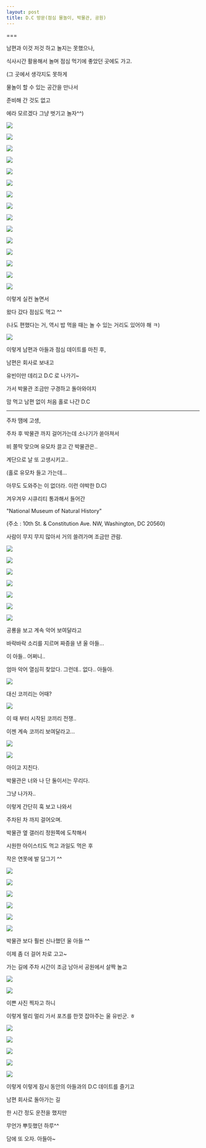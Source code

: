 ```yaml
---
layout: post
title: D.C 방문(점심 물놀이, 박물관, 공원)
---
```

===

남편과 이것 저것 하고 놀지는 못했으나,

식사시간 활용해서 놀며 점심 먹기에 좋았던 곳에도 가고.

(그 곳에서 생각지도 못하게 

물놀이 할 수 있는 공간을 만나서 

준비해 간 것도 없고

에라 모르겠다 그냥 벗기고 놀자^^)

![](https://dl.dropboxusercontent.com/u/9792864/150811%20D.C%28%EC%A0%90%EC%8B%AC%20%EB%AC%BC%EB%86%80%EC%9D%B4%2C%20%EB%B0%95%EB%AC%BC%EA%B4%80%2C%20%EA%B3%B5%EC%9B%90%29/NfBZdsM-KrlYHV3xUyVH29WvS_8GpDVn7n4jxP1D8sgLAYspN.jpg)


![](https://dl.dropboxusercontent.com/u/9792864/150811%20D.C%28%EC%A0%90%EC%8B%AC%20%EB%AC%BC%EB%86%80%EC%9D%B4%2C%20%EB%B0%95%EB%AC%BC%EA%B4%80%2C%20%EA%B3%B5%EC%9B%90%29/Vfpl6l-MF7lhDLkGwPKDI2N2CjyRnSYibSvIqjiFq0cLAYspN.jpg)


![](https://dl.dropboxusercontent.com/u/9792864/150811%20D.C%28%EC%A0%90%EC%8B%AC%20%EB%AC%BC%EB%86%80%EC%9D%B4%2C%20%EB%B0%95%EB%AC%BC%EA%B4%80%2C%20%EA%B3%B5%EC%9B%90%29/yDjZGIPqOYQo0wf5aU2ElfUF0UP_9UICqZo-EH72XtILAYspN.jpg)



![](https://dl.dropboxusercontent.com/u/9792864/150811%20D.C%28%EC%A0%90%EC%8B%AC%20%EB%AC%BC%EB%86%80%EC%9D%B4%2C%20%EB%B0%95%EB%AC%BC%EA%B4%80%2C%20%EA%B3%B5%EC%9B%90%29/p8jCY42YoxxqlxLl2EUboz78cMHHjkwf4QkYTAfj8NkLAYspN.jpg)


![](https://dl.dropboxusercontent.com/u/9792864/150811%20D.C%28%EC%A0%90%EC%8B%AC%20%EB%AC%BC%EB%86%80%EC%9D%B4%2C%20%EB%B0%95%EB%AC%BC%EA%B4%80%2C%20%EA%B3%B5%EC%9B%90%29/bEfJklipNeQSQ3h9mfgwQJrEgM87JjnBJGETfxskGRYLAYspN.jpg)


![](https://dl.dropboxusercontent.com/u/9792864/150811%20D.C%28%EC%A0%90%EC%8B%AC%20%EB%AC%BC%EB%86%80%EC%9D%B4%2C%20%EB%B0%95%EB%AC%BC%EA%B4%80%2C%20%EA%B3%B5%EC%9B%90%29/Z9GJk9mBFeD6RJHdIknqG2aSzWzulgvL-qkTMQV8caQLAYspN.jpg)


![](https://dl.dropboxusercontent.com/u/9792864/150811%20D.C%28%EC%A0%90%EC%8B%AC%20%EB%AC%BC%EB%86%80%EC%9D%B4%2C%20%EB%B0%95%EB%AC%BC%EA%B4%80%2C%20%EA%B3%B5%EC%9B%90%29/wB9xAfM5KvgzF5MvYDrCaqEWMf9KK0ovSbYs492yEQ0LAYspN.jpg)


![](https://dl.dropboxusercontent.com/u/9792864/150811%20D.C%28%EC%A0%90%EC%8B%AC%20%EB%AC%BC%EB%86%80%EC%9D%B4%2C%20%EB%B0%95%EB%AC%BC%EA%B4%80%2C%20%EA%B3%B5%EC%9B%90%29/tuvveSxOJt5c7w9EeyRnqPD5j2imC4pD5Daqy8KdtCgLAYspN.jpg)


![](https://dl.dropboxusercontent.com/u/9792864/150811%20D.C%28%EC%A0%90%EC%8B%AC%20%EB%AC%BC%EB%86%80%EC%9D%B4%2C%20%EB%B0%95%EB%AC%BC%EA%B4%80%2C%20%EA%B3%B5%EC%9B%90%29/OdOtply5oBNZks2L3pGpxyWqVi2Is8TwvmG61WhYWkkLAYspN.jpg)


![](https://dl.dropboxusercontent.com/u/9792864/150811%20D.C%28%EC%A0%90%EC%8B%AC%20%EB%AC%BC%EB%86%80%EC%9D%B4%2C%20%EB%B0%95%EB%AC%BC%EA%B4%80%2C%20%EA%B3%B5%EC%9B%90%29/MuS3O3tqCUBsCWXfF5OXjQUgfd-7bordWYHPRwNnHU4LAYspN.jpg)


![](https://dl.dropboxusercontent.com/u/9792864/150811%20D.C%28%EC%A0%90%EC%8B%AC%20%EB%AC%BC%EB%86%80%EC%9D%B4%2C%20%EB%B0%95%EB%AC%BC%EA%B4%80%2C%20%EA%B3%B5%EC%9B%90%29/G4Ja06gk-dkOvri-X2lb7ZoH7JQyr0qhu9DHOcV_CSELAYspN.jpg)


![](https://dl.dropboxusercontent.com/u/9792864/150811%20D.C%28%EC%A0%90%EC%8B%AC%20%EB%AC%BC%EB%86%80%EC%9D%B4%2C%20%EB%B0%95%EB%AC%BC%EA%B4%80%2C%20%EA%B3%B5%EC%9B%90%29/enPGy31huYQxqYv6ecCeHAojzXwrStocVoAuXJrvz-kLAYspN.jpg)


![](https://dl.dropboxusercontent.com/u/9792864/150811%20D.C%28%EC%A0%90%EC%8B%AC%20%EB%AC%BC%EB%86%80%EC%9D%B4%2C%20%EB%B0%95%EB%AC%BC%EA%B4%80%2C%20%EA%B3%B5%EC%9B%90%29/abDP6in-u37UuHU8_wuCyH-1W7OSaajHSZ2ajEqyyiILAYspN.jpg)


![](https://dl.dropboxusercontent.com/u/9792864/150811%20D.C%28%EC%A0%90%EC%8B%AC%20%EB%AC%BC%EB%86%80%EC%9D%B4%2C%20%EB%B0%95%EB%AC%BC%EA%B4%80%2C%20%EA%B3%B5%EC%9B%90%29/0kFgc6HX1DFoTVcstcRbxqtiZNKLVou8YBoYgRqTeRcLAYspN.jpg)


![](https://dl.dropboxusercontent.com/u/9792864/150811%20D.C%28%EC%A0%90%EC%8B%AC%20%EB%AC%BC%EB%86%80%EC%9D%B4%2C%20%EB%B0%95%EB%AC%BC%EA%B4%80%2C%20%EA%B3%B5%EC%9B%90%29/1PH2QyzjXHbzPT2IiyMgXqzWTZGVPH8hedkBSxcXL5kLAYspN.jpg)


이렇게 실컨 놀면서

왔다 갔다 점심도 먹고 ^^

(나도 편했다는 거, 역시 밥 먹을 때는 놀 수 있는 거리도 있어야 해 ㅋ)

![](https://dl.dropboxusercontent.com/u/9792864/150811%20D.C%28%EC%A0%90%EC%8B%AC%20%EB%AC%BC%EB%86%80%EC%9D%B4%2C%20%EB%B0%95%EB%AC%BC%EA%B4%80%2C%20%EA%B3%B5%EC%9B%90%29/j-M1WyZ5N0fMu4fuVms7z2Cj0aTI5KlNq8kznoYKmOYLAYspN.jpg)


이렇게 남편과 아들과 점심 데이트를 마친 후,

남편은 회사로 보내고 

유빈이만 데리고 D.C 로 나가기~

가서 박물관 조금만 구경하고 돌아와야지 

맘 먹고 남편 없이 처음 홀로 나간 D.C

---

주차 땜에 고생, 

주차 후 박물관 까지 걸어가는데 소나기가 쏟아져서

비 쫄딱 맞으며 유모차 끌고 간 박물관은..

계단으로 날 또 고생시키고..

(홀로 유모차 들고 가는데... 

아무도 도와주는 이 없더라. 이런 야박한 D.C)

겨우겨우 시큐리티 통과해서 들어간

"National Museum of Natural History"

(주소 : 10th St. & Constitution Ave. NW, Washington, DC 20560)

사람이 무지 무지 많아서 거의 쓸려가며 조금만 관람.

![](https://dl.dropboxusercontent.com/u/9792864/150811%20D.C%28%EC%A0%90%EC%8B%AC%20%EB%AC%BC%EB%86%80%EC%9D%B4%2C%20%EB%B0%95%EB%AC%BC%EA%B4%80%2C%20%EA%B3%B5%EC%9B%90%29/DSC04347.JPG)


![](https://dl.dropboxusercontent.com/u/9792864/150811%20D.C%28%EC%A0%90%EC%8B%AC%20%EB%AC%BC%EB%86%80%EC%9D%B4%2C%20%EB%B0%95%EB%AC%BC%EA%B4%80%2C%20%EA%B3%B5%EC%9B%90%29/DSC04348.JPG)


![](https://dl.dropboxusercontent.com/u/9792864/150811%20D.C%28%EC%A0%90%EC%8B%AC%20%EB%AC%BC%EB%86%80%EC%9D%B4%2C%20%EB%B0%95%EB%AC%BC%EA%B4%80%2C%20%EA%B3%B5%EC%9B%90%29/DSC04350.JPG)


![](https://dl.dropboxusercontent.com/u/9792864/150811%20D.C%28%EC%A0%90%EC%8B%AC%20%EB%AC%BC%EB%86%80%EC%9D%B4%2C%20%EB%B0%95%EB%AC%BC%EA%B4%80%2C%20%EA%B3%B5%EC%9B%90%29/DSC04353.JPG)


![](https://dl.dropboxusercontent.com/u/9792864/150811%20D.C%28%EC%A0%90%EC%8B%AC%20%EB%AC%BC%EB%86%80%EC%9D%B4%2C%20%EB%B0%95%EB%AC%BC%EA%B4%80%2C%20%EA%B3%B5%EC%9B%90%29/DSC04355.JPG)


![](https://dl.dropboxusercontent.com/u/9792864/150811%20D.C%28%EC%A0%90%EC%8B%AC%20%EB%AC%BC%EB%86%80%EC%9D%B4%2C%20%EB%B0%95%EB%AC%BC%EA%B4%80%2C%20%EA%B3%B5%EC%9B%90%29/DSC04356.JPG)


![](https://dl.dropboxusercontent.com/u/9792864/150811%20D.C%28%EC%A0%90%EC%8B%AC%20%EB%AC%BC%EB%86%80%EC%9D%B4%2C%20%EB%B0%95%EB%AC%BC%EA%B4%80%2C%20%EA%B3%B5%EC%9B%90%29/DSC04360.JPG)


공룡을 보고 계속 악어 보여달라고 

바락바락 소리를 지르며 짜증을 낸 울 아들...

이 아들.. 어쩌니.. 

엄마 악어 열심히 찾았다. 그런데.. 없다.. 아들아.

![](https://dl.dropboxusercontent.com/u/9792864/150811%20D.C%28%EC%A0%90%EC%8B%AC%20%EB%AC%BC%EB%86%80%EC%9D%B4%2C%20%EB%B0%95%EB%AC%BC%EA%B4%80%2C%20%EA%B3%B5%EC%9B%90%29/DSC04361.JPG)


대신 코끼리는 어때?

![](https://dl.dropboxusercontent.com/u/9792864/150811%20D.C%28%EC%A0%90%EC%8B%AC%20%EB%AC%BC%EB%86%80%EC%9D%B4%2C%20%EB%B0%95%EB%AC%BC%EA%B4%80%2C%20%EA%B3%B5%EC%9B%90%29/DSC04362.JPG)


이 때 부터 시작된 코끼리 전쟁..

이젠 계속 코끼리 보여달라고...

![](https://dl.dropboxusercontent.com/u/9792864/150811%20D.C%28%EC%A0%90%EC%8B%AC%20%EB%AC%BC%EB%86%80%EC%9D%B4%2C%20%EB%B0%95%EB%AC%BC%EA%B4%80%2C%20%EA%B3%B5%EC%9B%90%29/DSC04363.JPG)


![](https://dl.dropboxusercontent.com/u/9792864/150811%20D.C%28%EC%A0%90%EC%8B%AC%20%EB%AC%BC%EB%86%80%EC%9D%B4%2C%20%EB%B0%95%EB%AC%BC%EA%B4%80%2C%20%EA%B3%B5%EC%9B%90%29/DSC04364.JPG)


아이고 지친다. 

박물관은 너와 나 단 둘이서는 무리다.

그냥 나가자..

이렇게 간단히 훅 보고 나와서 

주차된 차 까지 걸어오며.

박물관 옆 갤러리 정원쪽에 도착해서

시원한 아이스티도 먹고 과일도 먹은 후

작은 연못에 발 담그기 ^^

![](https://dl.dropboxusercontent.com/u/9792864/150811%20D.C%28%EC%A0%90%EC%8B%AC%20%EB%AC%BC%EB%86%80%EC%9D%B4%2C%20%EB%B0%95%EB%AC%BC%EA%B4%80%2C%20%EA%B3%B5%EC%9B%90%29/DSC04366.JPG)


![](https://dl.dropboxusercontent.com/u/9792864/150811%20D.C%28%EC%A0%90%EC%8B%AC%20%EB%AC%BC%EB%86%80%EC%9D%B4%2C%20%EB%B0%95%EB%AC%BC%EA%B4%80%2C%20%EA%B3%B5%EC%9B%90%29/DSC04370.JPG)


![](https://dl.dropboxusercontent.com/u/9792864/150811%20D.C%28%EC%A0%90%EC%8B%AC%20%EB%AC%BC%EB%86%80%EC%9D%B4%2C%20%EB%B0%95%EB%AC%BC%EA%B4%80%2C%20%EA%B3%B5%EC%9B%90%29/DSC04371.JPG)


![](https://dl.dropboxusercontent.com/u/9792864/150811%20D.C%28%EC%A0%90%EC%8B%AC%20%EB%AC%BC%EB%86%80%EC%9D%B4%2C%20%EB%B0%95%EB%AC%BC%EA%B4%80%2C%20%EA%B3%B5%EC%9B%90%29/DSC04372.JPG)


![](https://dl.dropboxusercontent.com/u/9792864/150811%20D.C%28%EC%A0%90%EC%8B%AC%20%EB%AC%BC%EB%86%80%EC%9D%B4%2C%20%EB%B0%95%EB%AC%BC%EA%B4%80%2C%20%EA%B3%B5%EC%9B%90%29/DSC04373.JPG)


![](https://dl.dropboxusercontent.com/u/9792864/150811%20D.C%28%EC%A0%90%EC%8B%AC%20%EB%AC%BC%EB%86%80%EC%9D%B4%2C%20%EB%B0%95%EB%AC%BC%EA%B4%80%2C%20%EA%B3%B5%EC%9B%90%29/DSC04375.JPG)


박물관 보다 훨씬 신나했던 울 아들 ^^

이제 좀 더 걸어 차로 고고~

가는 길에 주차 시간이 조금 남아서 공원에서 살짝 놀고

![](https://dl.dropboxusercontent.com/u/9792864/150811%20D.C%28%EC%A0%90%EC%8B%AC%20%EB%AC%BC%EB%86%80%EC%9D%B4%2C%20%EB%B0%95%EB%AC%BC%EA%B4%80%2C%20%EA%B3%B5%EC%9B%90%29/DSC04376.JPG)


![](https://dl.dropboxusercontent.com/u/9792864/150811%20D.C%28%EC%A0%90%EC%8B%AC%20%EB%AC%BC%EB%86%80%EC%9D%B4%2C%20%EB%B0%95%EB%AC%BC%EA%B4%80%2C%20%EA%B3%B5%EC%9B%90%29/DSC04377.JPG)


이쁜 사진 찍자고 하니 

이렇게 멀리 멀리 가서 포즈를 한껏 잡아주는 울 유빈군. ㅎ

![](https://dl.dropboxusercontent.com/u/9792864/150811%20D.C%28%EC%A0%90%EC%8B%AC%20%EB%AC%BC%EB%86%80%EC%9D%B4%2C%20%EB%B0%95%EB%AC%BC%EA%B4%80%2C%20%EA%B3%B5%EC%9B%90%29/DSC04381.JPG)


![](https://dl.dropboxusercontent.com/u/9792864/150811%20D.C%28%EC%A0%90%EC%8B%AC%20%EB%AC%BC%EB%86%80%EC%9D%B4%2C%20%EB%B0%95%EB%AC%BC%EA%B4%80%2C%20%EA%B3%B5%EC%9B%90%29/DSC04382.JPG)


![](https://dl.dropboxusercontent.com/u/9792864/150811%20D.C%28%EC%A0%90%EC%8B%AC%20%EB%AC%BC%EB%86%80%EC%9D%B4%2C%20%EB%B0%95%EB%AC%BC%EA%B4%80%2C%20%EA%B3%B5%EC%9B%90%29/DSC04383.JPG)


![](https://dl.dropboxusercontent.com/u/9792864/150811%20D.C%28%EC%A0%90%EC%8B%AC%20%EB%AC%BC%EB%86%80%EC%9D%B4%2C%20%EB%B0%95%EB%AC%BC%EA%B4%80%2C%20%EA%B3%B5%EC%9B%90%29/DSC04384.JPG)


![](https://dl.dropboxusercontent.com/u/9792864/150811%20D.C%28%EC%A0%90%EC%8B%AC%20%EB%AC%BC%EB%86%80%EC%9D%B4%2C%20%EB%B0%95%EB%AC%BC%EA%B4%80%2C%20%EA%B3%B5%EC%9B%90%29/DSC04385.JPG)


이렇게 이렇게 잠시 동안의 아들과의 D.C 데이트를 즐기고

남편 회사로 돌아가는 길

한 시간 정도 운전을 했지만

무언가 뿌듯했던 하루^^

담에 또 오자. 아들아~ 